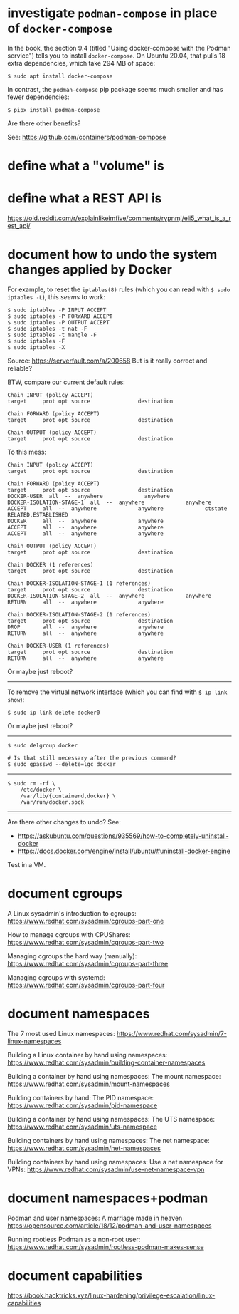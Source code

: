 # investigate `podman-compose` in place of `docker-compose`

In  the book,  the section  9.4 (titled  "Using docker-compose  with the  Podman
service") tells you to install `docker-compose`.  On Ubuntu 20.04, that pulls 18
extra dependencies, which take 294 MB of space:

    $ sudo apt install docker-compose

In contrast, the  `podman-compose` pip package seems much smaller  and has fewer
dependencies:

    $ pipx install podman-compose

Are there other benefits?

See: <https://github.com/containers/podman-compose>

##
# define what a "volume" is

# define what a REST API is

<https://old.reddit.com/r/explainlikeimfive/comments/rypnmj/eli5_what_is_a_rest_api/>

##
# document how to undo the system changes applied by Docker

For  example,  to  reset  the  `iptables(8)` rules  (which  you  can  read  with
`$ sudo iptables -L`), this *seems* to work:

    $ sudo iptables -P INPUT ACCEPT
    $ sudo iptables -P FORWARD ACCEPT
    $ sudo iptables -P OUTPUT ACCEPT
    $ sudo iptables -t nat -F
    $ sudo iptables -t mangle -F
    $ sudo iptables -F
    $ sudo iptables -X

Source: <https://serverfault.com/a/200658>
But is it really correct and reliable?

BTW, compare our current default rules:

    Chain INPUT (policy ACCEPT)
    target     prot opt source               destination

    Chain FORWARD (policy ACCEPT)
    target     prot opt source               destination

    Chain OUTPUT (policy ACCEPT)
    target     prot opt source               destination

To this mess:

    Chain INPUT (policy ACCEPT)
    target     prot opt source               destination

    Chain FORWARD (policy ACCEPT)
    target     prot opt source               destination
    DOCKER-USER  all  --  anywhere             anywhere
    DOCKER-ISOLATION-STAGE-1  all  --  anywhere             anywhere
    ACCEPT     all  --  anywhere             anywhere             ctstate RELATED,ESTABLISHED
    DOCKER     all  --  anywhere             anywhere
    ACCEPT     all  --  anywhere             anywhere
    ACCEPT     all  --  anywhere             anywhere

    Chain OUTPUT (policy ACCEPT)
    target     prot opt source               destination

    Chain DOCKER (1 references)
    target     prot opt source               destination

    Chain DOCKER-ISOLATION-STAGE-1 (1 references)
    target     prot opt source               destination
    DOCKER-ISOLATION-STAGE-2  all  --  anywhere             anywhere
    RETURN     all  --  anywhere             anywhere

    Chain DOCKER-ISOLATION-STAGE-2 (1 references)
    target     prot opt source               destination
    DROP       all  --  anywhere             anywhere
    RETURN     all  --  anywhere             anywhere

    Chain DOCKER-USER (1 references)
    target     prot opt source               destination
    RETURN     all  --  anywhere             anywhere

Or maybe just reboot?

---

To   remove  the   virtual  network   interface   (which  you   can  find   with
`$ ip link show`):

    $ sudo ip link delete docker0

Or maybe just reboot?

---

    $ sudo delgroup docker

    # Is that still necessary after the previous command?
    $ sudo gpasswd --delete=lgc docker

---

    $ sudo rm -rf \
        /etc/docker \
        /var/lib/{containerd,docker} \
        /var/run/docker.sock

---

Are there other changes to undo?
See:

   - <https://askubuntu.com/questions/935569/how-to-completely-uninstall-docker>
   - <https://docs.docker.com/engine/install/ubuntu/#uninstall-docker-engine>

Test in a VM.

# document cgroups

A Linux sysadmin's introduction to cgroups:
<https://www.redhat.com/sysadmin/cgroups-part-one>

How to manage cgroups with CPUShares:
<https://www.redhat.com/sysadmin/cgroups-part-two>

Managing cgroups the hard way (manually):
<https://www.redhat.com/sysadmin/cgroups-part-three>

Managing cgroups with systemd:
<https://www.redhat.com/sysadmin/cgroups-part-four>

# document namespaces

The 7 most used Linux namespaces:
<https://www.redhat.com/sysadmin/7-linux-namespaces>

Building a Linux container by hand using namespaces:
<https://www.redhat.com/sysadmin/building-container-namespaces>

Building a container by hand using namespaces: The mount namespace:
<https://www.redhat.com/sysadmin/mount-namespaces>

Building containers by hand: The PID namespace:
<https://www.redhat.com/sysadmin/pid-namespace>

Building a container by hand using namespaces: The UTS namespace:
<https://www.redhat.com/sysadmin/uts-namespace>

Building containers by hand using namespaces: The net namespace:
<https://www.redhat.com/sysadmin/net-namespaces>

Building containers by hand using namespaces: Use a net namespace for VPNs:
<https://www.redhat.com/sysadmin/use-net-namespace-vpn>

# document namespaces+podman

Podman and user namespaces: A marriage made in heaven
<https://opensource.com/article/18/12/podman-and-user-namespaces>

Running rootless Podman as a non-root user:
<https://www.redhat.com/sysadmin/rootless-podman-makes-sense>

# document capabilities

<https://book.hacktricks.xyz/linux-hardening/privilege-escalation/linux-capabilities>
